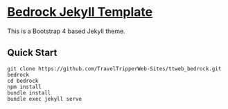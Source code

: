 # [Bedrock Jekyll Template](https://github.com/TravelTripperWeb-Sites/ttweb_bedrock)

This is a Bootstrap 4 based Jekyll theme.

## Quick Start

```
git clone https://github.com/TravelTripperWeb-Sites/ttweb_bedrock.git bedrock
cd bedrock
npm install
bundle install
bundle exec jekyll serve
```
